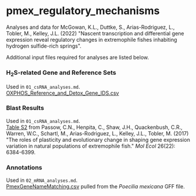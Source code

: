 # pmex_regulatory_mechanisms
Analyses and data for McGowan, K.L., Duttke, S., Arias-Rodriguez, L., Tobler, M., Kelley, J.L. (2022) "Nascent transcription and differential gene expression reveal regulatory changes in extremophile fishes inhabiting hydrogen sulfide-rich springs".

Additional input files required for analyses are listed below.

### H<sub>2</sub>S-related Gene and Reference Sets
Used in `01_csRNA_analyses.md`.<br>
[OXPHOS_Reference_and_Detox_Gene_IDS.csv](OXPHOS_Reference_and_Detox_Gene_IDS.csv)

### Blast Results
Used in `01_csRNA_analyses.md`.<br>
[Table S2](https://pubmed.ncbi.nlm.nih.gov/28926156/) from Passow, C.N., Henpita, C., Shaw, J.H., Quackenbush, C.R., Warren, W.C., Schartl, M., Arias-Rodriguez, L., Kelley, J.L., Tobler, M. (2017) "The roles of plasticity and evolutionary change in shaping gene expression variation in natural populations of extremophile fish." *Mol Ecol* 26(22): 6384-6399.

### Annotations
Used in `02_mRNA_analyses.md`.<br>
[PmexGeneNameMatching.csv](PmexGeneNameMatching.csv) pulled from the *Poecilia mexicana* GFF file.
